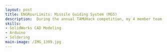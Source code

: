 ```yaml
---
layout: post
title: ENGRourLimits: Missile Guiding System (MGS)
description:  During the annual TAMUHack competition, my 4 member team and I designed and built and missile guiding system, which is an unexplosive missile that tracks the x, y, and z positions of the missile. We used various sensors such as an IMU that tracks the derivative of rotation, an LCD to show the positions of the missile as well as an Arduino Uno and a breadboard to connect and power the missile altogether. We designed this system in less than 24 hours and stayed overnight cadding, 3D printing, soldering, programming, and wiring the system. We competed against 460 other teams from various universities in Texas. Unfortunately, my team and I did not win, but we learned a lot of skills during this competition and we are so grateful for the opportunity.
skills: 
- SolidWorks CAD Modeling
- Arduino
- Soldering
main-image: /IMG_1399.jpg
---
```

